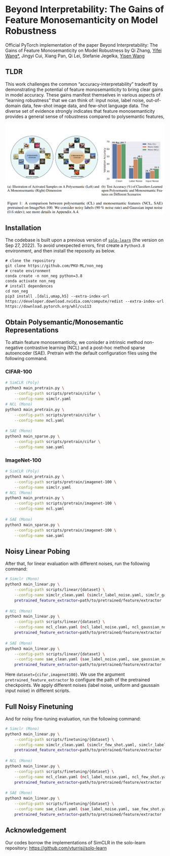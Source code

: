 # Beyond Interpretability: The Gains of Feature Monosemanticity on Model Robustness

Official PyTorch implementation of the paper Beyond Interpretability: The Gains of Feature Monosemanticity on Model Robustness by Qi Zhang, [Yifei Wang*](https://yifeiwang77.com/), Jingyi Cui, Xiang Pan, Qi Lei, Stefanie Jegelka, [Yisen Wang](https://yisenwang.github.io/)



## TLDR

This work challenges the common “accuracy-interpretability” tradeoff by demonstrating the potential of feature monosemanticity to bring clear gains in model accuracy. These gains manifest
themselves in various aspects of “learning robustness” that we can think of: input noise, label noise, out-of-domain data, few-shot image data, and few-shot language data. The diverse set of evidence
strongly indicates that feature monosemanticity provides a general sense of robustness compared to polysemantic features,


![image](visualization.png) 






## Installation

The codebase is built upon a previous version of [```solo-learn```](https://github.com/vturrisi/solo-learn) (the version on Sep 27, 2022). To avoid unexpected errors, first create a ``Python3.8`` environment, and then install the reposoity as below.
```
# clone the repository
git clone https://github.com/PKU-ML/non_neg
# create environment
conda create -n non_neg python=3.8
conda activate non_neg
# install dependences
cd non_neg
pip3 install .[dali,umap,h5] --extra-index-url https://developer.download.nvidia.com/compute/redist --extra-index-url https://download.pytorch.org/whl/cu113
```

## Obtain Polysemantic/Monosemantic Representations


To attain feature monosemanticity, we conisder a intrinsic method non-negative contrastive learning (NCL) and a post-hoc method sparse autoencoder (SAE). Pretrain with the default configuration files using the following command.

### CIFAR-100 
```bash
# SimCLR (Poly)
python3 main_pretrain.py \
    --config-path scripts/pretrain/cifar \
    --config-name simclr.yaml
# NCL (Mono)
python3 main_pretrain.py \
    --config-path scripts/pretrain/cifar \
    --config-name ncl.yaml

# SAE (Mono)
python3 main_sparse.py \
    --config-path scripts/pretrain/cifar \
    --config-name sae.yaml
```


### ImageNet-100
```bash
# SimCLR (Poly)
python3 main_pretrain.py \
    --config-path scripts/pretrain/imagenet-100 \
    --config-name simclr.yaml
# NCL (Mono)
python3 main_pretrain.py \
    --config-path scripts/pretrain/imagenet-100 \
    --config-name ncl.yaml

# SAE (Mono)
python3 main_sparse.py \
    --config-path scripts/pretrain/imagenet-100 \
    --config-name sae.yaml
```




## Noisy Linear Pobing


After that, for linear evaluation with different noises, run the following command:


```bash
# Simclr (Mono)
python3 main_linear.py \
    --config-path scripts/linear/{dataset} \
    --config-name simclr_clean.yaml (simclr_label_noise.yaml, simclr_gaussian_noise.yaml, simclr_uniform_noise.yaml) \
    pretrained_feature_extractor=path/to/pretrained/feature/extractor

# NCL (Mono)
python3 main_linear.py \
    --config-path scripts/linear/{dataset} \
    --config-name ncl_clean.yaml (ncl_label_noise.yaml, ncl_gaussian_noise.yaml, ncl_uniform_noise.yaml) \
    pretrained_feature_extractor=path/to/pretrained/feature/extractor

# SAE (Mono)
python3 main_linear.py \
    --config-path scripts/linear/{dataset} \
    --config-name sae_clean.yaml (sae_label_noise.yaml, sae_gaussian_noise.yaml, sae_uniform_noise.yaml) \
    pretrained_feature_extractor=path/to/pretrained/feature/extractor
```


Here ``dataset={cifar,imagenet100}``. We use the argument ``pretrained_feature_extractor`` to configure the path of the pretrained checkpoints. We apply different noises (label noise, uniform and gaussain input noise) in different scripts. 


## Full Noisy Finetuning

And for noisy fine-tuning evaluation, run the following command:


```bash
# Simclr (Mono)
python3 main_linear.py \
    --config-path scripts/finetuning/{dataset} \
    --config-name simclr_clean.yaml (simclr_few_shot.yaml, simclr_label_noise.yaml) \
    pretrained_feature_extractor=path/to/pretrained/feature/extractor

# NCL (Mono)
python3 main_linear.py \
    --config-path scripts/finetuning/{dataset} \
    --config-name ncl_clean.yaml (ncl_label_noise.yaml, ncl_few_shot.yaml) \
    pretrained_feature_extractor=path/to/pretrained/feature/extractor

# SAE (Mono)
python3 main_linear.py \
    --config-path scripts/finetuning/{dataset} \
    --config-name sae_clean.yaml (sae_label_noise.yaml, sae_few_shot.yaml) \
    pretrained_feature_extractor=path/to/pretrained/feature/extractor
```












## Acknowledgement

Our codes borrow the implementations of SimCLR in the solo-learn repository: https://github.com/vturrisi/solo-learn
